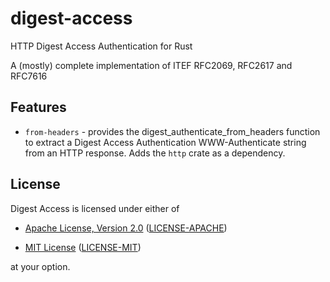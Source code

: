 # digest-access
HTTP Digest Access Authentication for Rust

A (mostly) complete implementation of ITEF RFC2069, RFC2617 and RFC7616

Features
---

* `from-headers` - provides the digest_authenticate_from_headers function to 
  extract a Digest Access Authentication WWW-Authenticate string from an HTTP
  response. Adds the `http` crate as a dependency.

License
---
Digest Access is licensed under either of

* [Apache License, Version 2.0](https://www.apache.org/licenses/LICENSE-2.0)
  ([LICENSE-APACHE](LICENSE-APACHE))

* [MIT License](https://opensource.org/licenses/MIT)
  ([LICENSE-MIT](LICENSE-MIT))

at your option.
